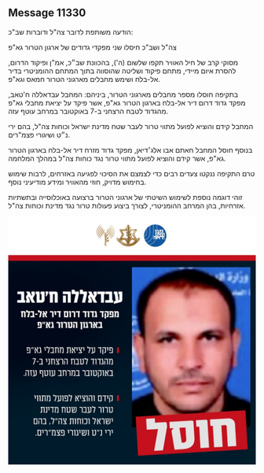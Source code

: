 ## Message 11330

הודעה משותפת לדובר צה"ל ודוברות שב"כ:

צה"ל ושב"כ חיסלו שני מפקדי גדודים של ארגון הטרור גא"פ

מסוקי קרב של חיל האוויר תקפו שלשום (ה'), בהכוונת שב״כ, אמ"ן ופיקוד הדרום, להסרת איום מיידי, מתחם פיקוד ושליטה שהוסווה בתוך המתחם ההומניטרי בדיר אל-בלח ושימש מחבלים מארגוני הטרור חמאס וגא"פ.

בתקיפה חוסלו מספר מחבלים מארגוני הטרור, ביניהם: 
המחבל עבדאללה ח'טאב, מפקד גדוד דרום דיר אל-בלח בארגון הטרור גא"פ, אשר פיקד על יציאת מחבלי גא"פ מהגדוד לטבח הרצחני ב-7 באוקטובר במרחב עוטף עזה. 

המחבל קידם והוציא לפועל מתווי טרור לעבר שטח מדינת ישראל וכוחות צה"ל, בהם ירי נ״ט ושיגורי פצמ"רים.

בנוסף חוסל המחבל חאתם אבו אלג׳דיאן, מפקד גדוד מזרח דיר אל-בלח בארגון הטרור גא"פ, אשר קידם והוציא לפועל מתווי טרור נגד כוחות צה"ל במהלך המלחמה.

טרם התקיפה ננקטו צעדים רבים כדי לצמצם את הסיכוי לפגיעה באזרחים, לרבות שימוש בחימוש מדויק, חוזי מהאוויר ומידע מודיעיני נוסף. 

זוהי דוגמה נוספת לשימוש השיטתי של ארגוני הטרור ברצועה באוכלוסייה ובתשתיות אזרחיות, בהן המרחב ההומניטרי, לצורך ביצוע פעולות טרור נגד מדינת וכוחות צה"ל.

![Photo](11330/11330_photo.jpg)
